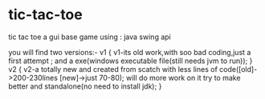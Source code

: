 # tic-tac-toe
tic tac toe a gui base game
using : java swing api

you will find two versions:-
v1
{
	v1-its old work,with soo bad coding,just a first attempt ;
	and a exe(windows executable file(still needs jvm to run));
}
v2
{
	v2-a totally new and created from scatch with less lines of code([old]->200-230lines [new]->just 70-80);
	will do more work on it try to make better and standalone(no need to install jdk);
}